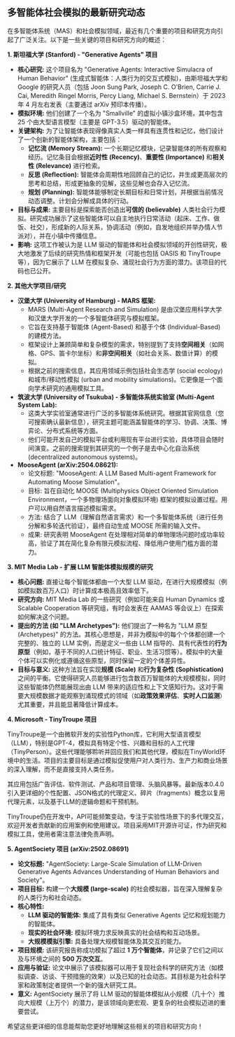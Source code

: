 

## 多智能体社会模拟的最新研究动态
在多智能体系统（MAS）和社会模拟领域，最近有几个重要的项目和研究方向引起了广泛关注。以下是一些关键的项目和研究方向的概述：

**1. 斯坦福大学 (Stanford) - "Generative Agents" 项目**

* **核心研究:** 这个项目名为 "Generative Agents: Interactive Simulacra of Human Behavior" (生成式智能体：人类行为的交互式模拟)，由斯坦福大学和 Google 的研究人员（包括 Joon Sung Park, Joseph C. O'Brien, Carrie J. Cai, Meredith Ringel Morris, Percy Liang, Michael S. Bernstein）于 2023 年 4 月左右发表（主要通过 arXiv 预印本传播）。
* **模拟环境:** 他们创建了一个名为 "Smallville" 的虚拟小镇沙盒环境，其中包含 25 个由大型语言模型（主要是 GPT-3.5）驱动的智能体。
* **关键架构:** 为了让智能体表现得像真实人类一样具有连贯性和记忆，他们设计了一个创新的智能体架构，主要包括：
    * **记忆流 (Memory Stream):** 一个长期记忆模块，记录智能体的所有观察和经历。记忆条目会根据**近时性 (Recency)**、**重要性 (Importance)** 和**相关性 (Relevance)** 进行检索。
    * **反思 (Reflection):** 智能体会周期性地回顾自己的记忆，并生成更高层次的思考和总结，形成更抽象的见解，这些见解也会存入记忆流。
    * **规划 (Planning):** 智能体能够制定长期目标和日常计划，并根据当前情况动态调整。计划会分解成具体的行动。
* **目标与成果:** 主要目标是探索能否创造出**可信的 (believable)** 人类社会行为模拟。研究成功展示了这些智能体可以自主地执行日常活动（起床、工作、做饭、社交），形成新的人际关系，协调活动（例如，自发地组织并举办情人节派对），并在小镇中传播信息。
* **影响:** 这项工作被认为是 LLM 驱动的智能体和社会模拟领域的开创性研究，极大地激发了后续的研究热情和框架开发（可能也包括 OASIS 和 TinyTroupe 等），因为它展示了 LLM 在模拟复杂、涌现社会行为方面的潜力。该项目的代码也已公开。

**2. 其他大学项目/研究**

* **汉堡大学 (University of Hamburg) - MARS 框架:**
    * MARS (Multi-Agent Research and Simulation) 是由汉堡应用科学大学和汉堡大学开发的一个多智能体研究与模拟框架。
    * 它旨在支持基于智能体 (Agent-Based) 和基于个体 (Individual-Based) 的建模方法。
    * 框架设计上兼顾简单和复杂模型的需求，特别提到了支持**空间相关**（如网格、GPS、笛卡尔坐标）和**非空间相关**（如社会关系、数值计算）的模拟。
    * 根据之前的搜索信息，其应用领域示例包括社会生态学 (social ecology) 和城市/移动性模拟 (urban and mobility simulations)。它更像是一个面向学术研究的通用模拟工具。
* **筑波大学 (University of Tsukuba) - 多智能体系统实验室 (Multi-Agent System Lab):**
    * 这类大学实验室通常进行广泛的多智能体系统研究。根据其官网信息（您可搜索确认最新信息），研究主题可能涵盖智能体的学习、协调、决策、博弈论、分布式系统等方面。
    * 他们可能开发自己的模拟平台或利用现有平台进行实验，具体项目会随时间演变。之前的搜索提到其研究的一个例子是去中心化自治系统 (decentralized autonomous systems)。
* **MooseAgent (arXiv:2504.08621):**
    * 论文标题: "MooseAgent: A LLM Based Multi-agent Framework for Automating Moose Simulation"。
    * 目标: 旨在自动化 MOOSE (Multiphysics Object Oriented Simulation Environment，一个多物理场面向对象模拟环境) 框架的模拟设置过程。用户可以用自然语言描述模拟需求。
    * 方法: 结合了 LLM（理解自然语言需求）和一个多智能体系统（进行任务分解和多轮迭代验证），最终自动生成 MOOSE 所需的输入文件。
    * 成果: 研究表明 MooseAgent 在处理相对简单的单物理场问题时成功率较高，验证了其在简化复杂有限元模拟流程、降低用户使用门槛方面的潜力。

**3. MIT Media Lab - 扩展 LLM 智能体模拟规模的研究**

* **核心问题:** 直接让每个智能体都由一个大型 LLM 驱动，在进行大规模模拟（例如模拟数百万人口）时计算成本极高且效率低下。
* **研究方向:** MIT Media Lab 的一些研究（例如可能来自 Human Dynamics 或 Scalable Cooperation 等研究组，有时会发表在 AAMAS 等会议上）在探索如何解决这个问题。
* **提出的方法 (如 "LLM Archetypes"):** 他们提出了一种名为 "LLM 原型 (Archetypes)" 的方法。其核心思想是，并非为模拟中的每个个体都创建一个完整的、独立的 LLM 实例，而是定义一些由 LLM 指导的、具有代表性的**行为原型**（例如，基于不同的人口统计特征、职业、生活习惯等）。模拟中的大量个体可以实例化或遵循这些原型，同时保留一定的个体差异性。
* **目标与意义:** 这种方法旨在实现**规模 (Scale)** 和**行为复杂性 (Sophistication)** 之间的平衡。它使得研究人员能够进行包含数百万智能体的大规模模拟，同时这些智能体仍然能展现出由 LLM 带来的适应性和上下文感知行为。这对于需要大规模数据才能观察到涌现模式的领域（如**政策效果评估**、**实时人口监测**）尤其重要，并且能显著降低计算成本。

**4. Microsoft - TinyTroupe 项目**

TinyTroupe是一个由微软开发的实验性Python库，它利用大型语言模型（LLM），特别是GPT-4，模拟具有特定个性、兴趣和目标的人工代理（TinyPerson）。这些代理能够聆听并回应我们和其他代理，模拟在TinyWorld环境中的生活。项目的主要目标是通过模拟促使用户对人类行为、生产力和商业场景的深入理解，而不是直接支持人类任务。

其应用包括广告评估、软件测试、产品和项目管理、头脑风暴等。最新版本0.4.0引入更详细的个性配置、JSON格式的代理定义、碎片（fragments）概念以复用代理元素，以及基于LLM的逻辑命题和干预机制。

TinyTroupe仍在开发中，API可能频繁变动，专注于实验性场景下的多代理交互，欢迎开发者贡献新的应用案例和使用建议。项目采用MIT开源许可证，作为研究和模拟工具，使用者需注意法律免责声明。




**5. AgentSociety 项目 (arXiv:2502.08691)**

* **论文标题:** "AgentSociety: Large-Scale Simulation of LLM-Driven Generative Agents Advances Understanding of Human Behaviors and Society"。
* **项目目标:** 构建一个**大规模 (large-scale)** 的社会模拟器，旨在深入理解复杂的人类行为和社会动态。
* **核心特性:**
    * **LLM 驱动的智能体:** 集成了具有类似 Generative Agents 记忆和规划能力的智能体。
    * **现实的社会环境:** 模拟环境力求反映真实的社会结构和互动场景。
    * **大规模模拟引擎:** 具备处理大规模智能体及其交互的能力。
* **项目规模:** 该研究报告称成功模拟了超过 **1 万个智能体**，并记录了它们之间以及与环境之间的 **500 万次交互**。
* **应用与验证:** 论文中展示了该模拟器可以用于复现社会科学的研究方法（如模拟调查、访谈、干预措施的效果）以及已知的社会动态。其目标是为社会科学家和政策制定者提供一个新的强大研究工具。
* **意义:** AgentSociety 展示了将 LLM 驱动的智能体模拟从小规模（几十个）推向大规模（上万个）的潜力，是该领域向更宏观、更复杂的社会模拟迈进的重要尝试。

希望这些更详细的信息能帮助您更好地理解这些相关的项目和研究方向！